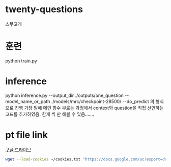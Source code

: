 # twenty-questions
스무고개

# 훈련
python train.py 

# inference
python inference.py --output_dir ./outputs/one_question --model_name_or_path ./models/mrc/checkpoint-28500/ --do_predict
의 형식으로 진행
가장 밑에 메인 함수 부르는 과정에서 context와 question을 직접 선언하는 코드를 추가하였음. 한개 씩 만 해볼 수 있음.......


# pt file link
[구글 드라이브](https://drive.google.com/drive/folders/1zXe4xHqX7kxOZIVjb73NW0rCZ3G7uUAX?usp=sharing)

```sh
wget --load-cookies ~/cookies.txt "https://docs.google.com/uc?export=download&confirm=$(wget --quiet --save-cookies ~/cookies.txt --keep-session-cookies --no-check-certificate 'https://docs.google.com/uc?export=download&id=16f1Qc7t5uvJaDzjXsa53a9xo2kcgcLbp' -O- | sed -rn 's/.*confirm=([0-9A-Za-z_]+).*/\1\n/p')&id=16f1Qc7t5uvJaDzjXsa53a9xo2kcgcLbp" -O model.zip && rm -rf ~/cookies.txt
```